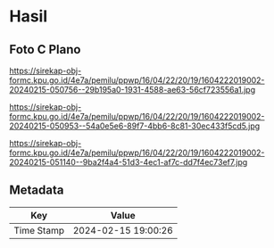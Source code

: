 # Hasil

## Foto C Plano

https://sirekap-obj-formc.kpu.go.id/4e7a/pemilu/ppwp/16/04/22/20/19/1604222019002-20240215-050756--29b195a0-1931-4588-ae63-56cf723556a1.jpg

https://sirekap-obj-formc.kpu.go.id/4e7a/pemilu/ppwp/16/04/22/20/19/1604222019002-20240215-050953--54a0e5e6-89f7-4bb6-8c81-30ec433f5cd5.jpg

https://sirekap-obj-formc.kpu.go.id/4e7a/pemilu/ppwp/16/04/22/20/19/1604222019002-20240215-051140--9ba2f4a4-51d3-4ec1-af7c-dd7f4ec73ef7.jpg


## Metadata

| Key        | Value               |
| ---------- | ------------------- |
| Time Stamp | 2024-02-15 19:00:26 |



